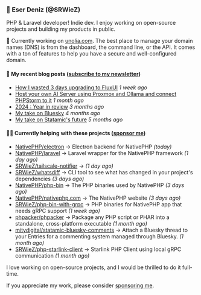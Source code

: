 
### 👋 Eser Deniz (@SRWieZ)

PHP & Laravel developer! Indie dev. I enjoy working on open-source projects and building my products in public.

🚀 Currently working on [unolia.com](https://unolia.com/?utm_source=github&utm_medium=readme&utm_campaign=readme-srwiez). The best place to manage your domain names (DNS) is from the dashboard, the command line, or the API. It comes with a ton of features to help you have a secure and well-configured domain.

#### 📝 My recent blog posts ([subscribe to my newsletter](https://srwiez.com/?utm_source=github&utm_medium=readme&utm_campaign=readme-srwiez))

- [How I wasted 3 days upgrading to FluxUI](https://srwiez.com/posts/how-i-wasted-3-days-upgrading-to-fluxui?utm_source=github&utm_medium=readme&utm_campaign=readme-srwiez) _1 week ago_
- [Host your own AI Server using Proxmox and Ollama and connect PHPStorm to it](https://srwiez.com/posts/host-your-own-ai-server-using-proxmox-and-ollama-and-connect-phpstorm-to-it?utm_source=github&utm_medium=readme&utm_campaign=readme-srwiez) _1 month ago_
- [2024 : Year in review](https://srwiez.com/posts/2024-year-in-review?utm_source=github&utm_medium=readme&utm_campaign=readme-srwiez) _3 months ago_
- [My take on Bluesky](https://srwiez.com/posts/my-take-on-bluesky?utm_source=github&utm_medium=readme&utm_campaign=readme-srwiez) _4 months ago_
- [My take on Statamic&#39;s future](https://srwiez.com/posts/my-take-on-statamic-future?utm_source=github&utm_medium=readme&utm_campaign=readme-srwiez) _5 months ago_

#### 👨‍🔧 Currently helping with these projects ([sponsor me](https://github.com/sponsors/SRWieZ))

- [NativePHP/electron](https://github.com/NativePHP/electron) → Electron backend for NativePHP _(today)_
- [NativePHP/laravel](https://github.com/NativePHP/laravel) → Laravel wrapper for the NativePHP framework _(1 day ago)_
- [SRWieZ/tailscale-notifier](https://github.com/SRWieZ/tailscale-notifier) →  _(1 day ago)_
- [SRWieZ/whatsdiff](https://github.com/SRWieZ/whatsdiff) → CLI tool to see what has changed in your project&#39;s dependencies _(3 days ago)_
- [NativePHP/php-bin](https://github.com/NativePHP/php-bin) → The PHP binaries used by NativePHP _(3 days ago)_
- [NativePHP/nativephp.com](https://github.com/NativePHP/nativephp.com) → The NativePHP website _(3 days ago)_
- [SRWieZ/php-bin-with-grpc](https://github.com/SRWieZ/php-bin-with-grpc) → PHP binaries for NativePHP app that needs gRPC support _(1 week ago)_
- [phpacker/phpacker](https://github.com/phpacker/phpacker) → Package any PHP script or PHAR into a standalone, cross-platform executable _(1 month ago)_
- [mitydigital/statamic-bluesky-comments](https://github.com/mitydigital/statamic-bluesky-comments) → Attach a Bluesky thread to your Entries for a commenting system managed through Bluesky. _(1 month ago)_
- [SRWieZ/php-starlink-client](https://github.com/SRWieZ/php-starlink-client) → Starlink PHP Client using local gRPC communication _(1 month ago)_

I love working on open-source projects, and I would be thrilled to do it full-time.

If you appreciate my work, please consider [sponsoring me](https://github.com/sponsors/SRWieZ).
